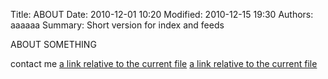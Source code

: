 Title: ABOUT
Date: 2010-12-01 10:20
Modified: 2010-12-15 19:30
Authors: aaaaaa
Summary: Short version for index and feeds

ABOUT SOMETHING

contact me
[a link relative to the current file]({filename}about.md)
[a link relative to the current file]({filename}../category1/keyboard-review.md)